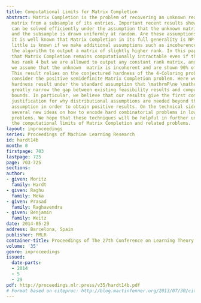 ```yaml
---
title: Computational Limits for Matrix Completion
abstract: Matrix Completion is the problem of recovering an unknown real-valued low-rank
  matrix from a subsample of its entries. Important recent results show that the problem
  can be solved efficiently under the assumption that the unknown matrix is incoherent
  and the subsample is drawn uniformly at random. Are these assumptions necessary?
  It is well known that Matrix Completion in its full generality is NP-hard. However,
  little is known if we make additional assumptions such as incoherence and permit
  the algorithm to output a matrix of slightly higher rank. In this paper we prove
  that Matrix Completion remains computationally intractable even if the unknown matrix
  has rank 4 but we are allowed to output any constant rank matrix, and even if additionally
  we assume that the unknown  matrix is incoherent and are shown 90% of the entries.
  This result relies on the conjectured hardness of the 4-Coloring problem. We also
  consider the positive semidefinite Matrix Completion problem. Here we show a similar
  hardness result under the standard assumption that \mathrmP\ne \mathrmNP. Our results
  greatly narrow the gap between existing feasibility results and computational lower
  bounds. In particular, we believe that our results give the first complexity-theoretic
  justification for why distributional assumptions are needed beyond the incoherence
  assumption in order to obtain positive results. On the technical side, we contribute
  several new ideas on how to encode hard combinatorial problems in low-rank optimization
  problems. We hope that these techniques will be helpful in further understanding
  the computational limits of Matrix Completion and related problems.
layout: inproceedings
series: Proceedings of Machine Learning Research
id: hardt14b
month: 0
firstpage: 703
lastpage: 725
page: 703-725
sections: 
author:
- given: Moritz
  family: Hardt
- given: Raghu
  family: Meka
- given: Prasad
  family: Raghavendra
- given: Benjamin
  family: Weitz
date: 2014-05-29
address: Barcelona, Spain
publisher: PMLR
container-title: Proceedings of The 27th Conference on Learning Theory
volume: '35'
genre: inproceedings
issued:
  date-parts:
  - 2014
  - 5
  - 29
pdf: http://proceedings.mlr.press/v35/hardt14b.pdf
# Format based on citeproc: http://blog.martinfenner.org/2013/07/30/citeproc-yaml-for-bibliographies/
---
```

